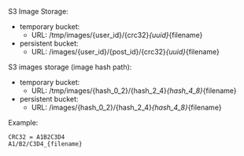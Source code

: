 S3 Image Storage:
- temporary bucket:
    - URL: /tmp/images/{user_id}/{crc32}_{uuid}_{filename}
- persistent bucket:
    - URL: /images/{user_id}/{post_id}/{crc32}_{uuid}_{filename}

S3 images storage (image hash path):
- temporary bucket:
    - URL: /tmp/images/{hash_0_2}/{hash_2_4}_{hash_4_8}_{filename}
- persistent bucket:
    - URL: /images/{hash_0_2}/{hash_2_4}_{hash_4_8}_{filename}

Example:

    CRC32 = A1B2C3D4
    A1/B2/C3D4_{filename}